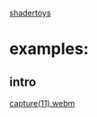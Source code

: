 [shadertoys](https://www.shadertoy.com/new#)
# examples: 
## intro
[capture(11).webm](https://github.com/gabrielc42/shadertoys/assets/25252385/6de5fead-c6f2-45df-85fe-b459e798cac0)
